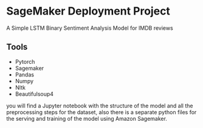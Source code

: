 # SageMaker Deployment Project
A Simple LSTM Binary Sentiment Analysis Model for IMDB reviews

## Tools
- Pytorch
- Sagemaker
- Pandas
- Numpy
- Nltk
- Beautifulsoup4

you will find a Jupyter notebook with the structure of the model and all the preprocessing steps for the dataset, also there is a separate python files for the serving and training of the model using Amazon Sagemaker.

